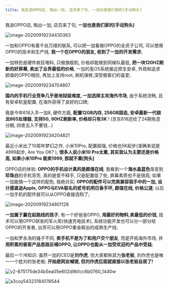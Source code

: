 ```yaml
---
title: 我走进OPPO店, 掏出一加, 店员来了句, 一加也是我们家的[手动狗头]
---
```


我进OPPO店, 掏出一加, 店员来了句, **一加也是我们家的[手动狗头]**

![image-20200919234430363](https://www.v2fy.com/asset/0i/jikemiji/jikemiji-md/kr-000127.assets/image-20200919234430363.png)



一加和OPPO有着千丝万缕的联系, 可以把一加看做OPPO的全资子公司, 可以使用OPPO的技术和生产线, **我一个在OPPO的朋友, 收到了一加的开发需求**;

一加特色是硬件疯狂堆料, 只做旗舰机, 价格却能做到同梯队最低, **把一块120HZ刷新的好屏幕, 卖出了业界最低的价格**, 一加的氢OS系统接近原生安卓, 外观和追求颜值的OPPO相仿, 再加上支持root, 刷机保修,深受极客们的喜爱;



![image-20200919234704807](https://www.v2fy.com/asset/0i/jikemiji/jikemiji-md/kr-000127.assets/image-20200919234704807.png)



**国内的手机行业竞争几乎是地狱级难度, 一加选择主攻海外市场**, 由于系统流畅, 且有安卓机皇配置, 在海外获得了良好的口碑;

我是今年618入手一加8, 硬件方面, **配置12GB内存, 256GB固态, 安卓最新一代骁龙865处理器, 支持5G, 90HZ刷新率, 价格却只有3K** ! (京东618还给了24期免息分期, 四舍五入不要钱...)

![image-20200919234204821](https://www.v2fy.com/asset/0i/jikemiji/jikemiji-md/kr-000127.assets/image-20200919234204821.png)



最近小米出了10周年梦幻之作, 小米10Pro, 配置超强, 价格也5K起步(准确来说是4999起步,  Are You OK? ), **很多人说小米10 Pro太重, 其实我认为主要还是价格高, 如果小米10Pro 能卖1999, 那就不重[狗头]**

OPPO店的体验: **OPPO的手机设计真的是颜值在线**, 我看到一个**海水晶蓝色**渐变到**珍珠白**的手机背壳, 真的是爱不释手, 只是配置低了些, 屏幕素质也不是很高; 如果一加能搞一个这样的配色, 我绝对买; **OPPO的配件可以完美兼容我手中的一加, 设计感直追Apple, OPPO与EVA联名的贰号机明日香手环, 颜值在线, 价格公道**; 以后一加手机的配件就可以从OPPO直接选购了; 

![image-20200919234801128](https://www.v2fy.com/asset/0i/jikemiji/jikemiji-md/kr-000127.assets/image-20200919234801128.png)





**一加属于赢在起跑线的孩子**, 有一个好爸爸OPPO, **用最好的物料,卖最低的价钱**, 技术可以用OPPO研发的军火库(快速充电技术), 系统功能开发也可以分一部分给OPPO的开发者, 出货可以用OPPO重金砸出的成熟生产线; 

一加和罗永浩的锤子不同, **卖手机不是为了和用户交个朋友**, 而是开拓海外市场, 并**用积累的极客产品思路反哺OPPO, 让OPPO也能从一加受欢迎的产品中受益**;

最后一个冷知识: 虽然一加的CEO是**刘作虎**, 但大家都称其为**张老板**, 刘作虎也是唯一一个姓刘的张老板; **开始是网友喊错, 但刘作虎后面就直接以张老板自居了!**



![v2-875175de34b5ea05e602d9b1cc6b0760_1440w](https://www.v2fy.com/asset/0i/jikemiji/jikemiji-md/kr-000127.assets/v2-875175de34b5ea05e602d9b1cc6b0760_1440w.jpg)









![a3coy54323184519544](https://www.v2fy.com/asset/0i/jikemiji/jikemiji-md/kr-000127.assets/a3coy54323184519544.png)























